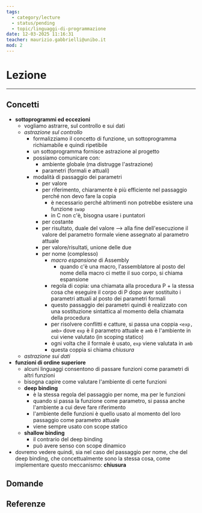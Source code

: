 ```yaml
---
tags:
  - category/lecture
  - status/pending
  - topic/linguaggi-di-programmazione
date: 12-03-2025 11:16:31
teacher: maurizio.gabbrielli@unibo.it
mod: 2
---
```

# Lezione
---
## Concetti
- **sottoprogrammi ed eccezioni**
	- vogliamo astrarre, sul controllo e sui dati
	- _astrazione sul controllo_
		- formalizziamo il concetto di funzione, un sottoprogramma richiamabile e quindi ripetibile
		- un sottoprogramma fornisce astrazione al progetto
		- possiamo comunicare con:
			- ambiente globale (ma distrugge l'astrazione)
			- parametri (formali e attuali)
		- modalità di passaggio dei parametri
			- per valore
			- per riferimento, chiaramente è più efficiente nel passaggio perché non devo fare la copia
				- è necessario perché altrimenti non potrebbe esistere una funzione `swap`
				- in C non c'è, bisogna usare i puntatori
			- per costante
			- per risultato, duale del valore --> alla fine dell'esecuzione il valore del parametro formale viene assegnato al parametro attuale
			- per valore/risultati, unione delle due
			- per nome (complesso)
				- _macro espansione_ di Assembly
					- quando c'è una macro, l'assemblatore al posto del nome della macro ci mette il suo corpo, si chiama espansione
				- regola di copia: una chiamata alla procedura P + la stessa cosa che eseguire il corpo di P dopo aver sostituito i parametri attuali al posto dei parametri formali
				- questo passaggio dei parametri quindi è realizzato con una sostituzione sintattica al momento della chiamata della procedura
				- per risolvere conflitti e catture, si passa una coppia `<exp, amb>` dove `exp` è il parametro attuale e `amb` è l'ambiente in cui viene valutato (in scoping statico)
				- ogni volta che il formale è usato, `exp` viene valutata in `amb`
				- questa coppia si chiama _chiusura_
	- _astrazione sui dati_
- **funzioni di ordine superiore**
	- alcuni linguaggi consentono di passare funzioni come parametri di altri funzioni
	- bisogna capire come valutare l'ambiente di certe funzioni
	- **deep binding**
		- è la stessa regola del passaggio per nome, ma per le funzioni
		- quando si passa la funzione come parametro, si passa anche l'ambiente a cui deve fare riferimento
		- l'ambiente delle funzioni è quello usato al momento del loro passaggio come parametro attuale
		- viene sempre usato con scope statico
	- **shallow binding**
		- il contrario del deep binding
		- può avere senso con scope dinamico
- dovremo vedere quindi, sia nel caso del passaggio per nome, che del deep binding, che concettualmente sono la stessa cosa, come implementare questo meccanismo: **chiusura**

## Domande

## Referenze
